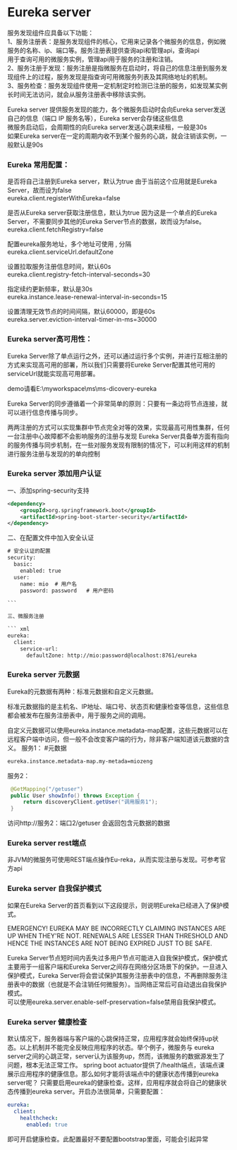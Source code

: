 # Eureka server 
服务发现组件应具备以下功能：   
1、服务注册表：是服务发现组件的核心，它用来记录各个微服务的信息，例如微服务的名称、ip、端口等。服务注册表提供查询api和管理api，查询api  
用于查询可用的微服务实例，管理api用于服务的注册和注销。   
2、服务注册于发现：服务注册是指微服务在启动时，将自己的信息注册到服务发现组件上的过程，服务发现是指查询可用微服务列表及其网络地址的机制。  
3、服务检查：服务发现组件使用一定机制定时检测已注册的服务，如发现某实例长时间无法访问，就会从服务注册表中移除该实例。  

Eureka server 提供服务发现的能力，各个微服务启动时会向Eureka server发送自己的信息（端口 IP 服务名等），Eureka server会存储这些信息  
微服务启动后，会周期性的向Eureka server发送心跳来续租，一般是30s   
如果Eureka server在一定的周期内收不到某个服务的心跳，就会注销该实例，一般默认是90s  


### Eureka 常用配置：

是否将自己注册到Eureka server，默认为true
由于当前这个应用就是Eureka Server，故而设为false  
eureka.client.registerWithEureka=false 

是否从Eureka server获取注册信息，默认为true
因为这是一个单点的Eureka Server，不需要同步其他的Eureka Server节点的数据，故而设为false。      
eureka.client.fetchRegistry=false

配置eureka服务地址，多个地址可使用 , 分隔   
eureka.client.serviceUrl.defaultZone

设置拉取服务注册信息时间，默认60s   
eureka.client.registry-fetch-interval-seconds=30

指定续约更新频率，默认是30s   
eureka.instance.lease-renewal-interval-in-seconds=15

设置清理无效节点的时间间隔，默认60000，即是60s   
eureka.server.eviction-interval-timer-in-ms=30000


### Eureka server高可用性：
Eureka Server除了单点运行之外，还可以通过运行多个实例，并进行互相注册的方式来实现高可用的部署，所以我们只需要将Eureke Server配置其他可用的serviceUrl就能实现高可用部署。
  
demo请看E:\myworkspace\ms\ms-dicovery-eureka
   
Eureka Server的同步遵循着一个非常简单的原则：只要有一条边将节点连接，就可以进行信息传播与同步。
    
两两注册的方式可以实现集群中节点完全对等的效果，实现最高可用性集群，任何一台注册中心故障都不会影响服务的注册与发现
Eureka Server具备单方面有指向的服务传播与同步机制，在一些对服务发现有限制的情况下，可以利用这样的机制进行服务注册与发现的的单向控制

### Eureka server 添加用户认证
一、添加spring-security支持  
``` xml
<dependency>
	<groupId>org.springframework.boot</groupId>
	<artifactId>spring-boot-starter-security</artifactId>
</dependency>
``` 
二、在配置文件中加入安全认证
```xml
# 安全认证的配置  
security:  
  basic:  
    enabled: true  
  user:  
    name: mio  # 用户名  
    password: password   # 用户密码 
     
```  

三、微服务注册

``` xml
eureka:  
  client:  
    service-url:  
      defaultZone: http://mio:password@localhost:8761/eureka
 ``` 
### Eureka server 元数据

Eureka的元数据有两种：标准元数据和自定义元数据。

标准元数据指的是主机名、IP地址、端口号、状态页和健康检查等信息，这些信息都会被发布在服务注册表中，用于服务之间的调用。

自定义元数据可以使用eureka.instance.metadata-map配置，这些元数据可以在远程客户端中访问，但一般不会改变客户端的行为，除非客户端知道该元数据的含义。
服务1：
#元数据
``` xml
eureka.instance.metadata-map.my-metada=miozeng
``` 
服务2：
``` java
 @GetMapping("/getuser")
 public User showInfo() throws Exception {
     return discoveryClient.getUser("调用服务1");
 }
``` 
访问http://服务2：端口2/getuser
会返回包含元数据的数据

### Eureka server rest端点
非JVM的微服务可使用REST端点操作Eu-reka，从而实现注册与发现。可参考官方api

### Eureka server 自我保护模式
如果在Eureka Server的首页看到以下这段提示，则说明Eureka已经进入了保护模式。

EMERGENCY! EUREKA MAY BE INCORRECTLY CLAIMING INSTANCES ARE UP WHEN THEY'RE NOT. RENEWALS ARE LESSER THAN THRESHOLD AND HENCE THE INSTANCES ARE NOT BEING EXPIRED JUST TO BE SAFE.

Eureka Server节点短时间内丢失过多用户节点可能进入自我保护模式，保护模式主要用于一组客户端和Eureka Server之间存在网络分区场景下的保护。一旦进入保护模式，Eureka Server将会尝试保护其服务注册表中的信息，不再删除服务注册表中的数据（也就是不会注销任何微服务）。当网络正常后可自动退出自我保护模式。    
可以使用eureka.server.enable-self-preservation=false禁用自我保护模式。
### Eureka server 健康检查
默认情况下，服务器端与客户端的心跳保持正常，应用程序就会始终保持up状态。以上机制并不能完全反映应用程序的状态。举个例子，微服务与
	eureka server之间的心跳正常，server认为该服务up，然而，该微服务的数据源发生了问题，根本无法正常工作。
	spring boot actuator提供了/health端点，该端点课展示应用程序的健康信息。那么如何才能将该端点中的健康状态传播到eureka server呢？
	只需要启用eureka的健康检查。这样，应用程序就会将自己的健康状态传播到eureka server。开启办法很简单，只需要配置：
``` yml
eureka:
  client:
    healthcheck:
      enabled: true
``` 
 即可开启健康检查。此配置最好不要配置bootstrap里面，可能会引起异常
